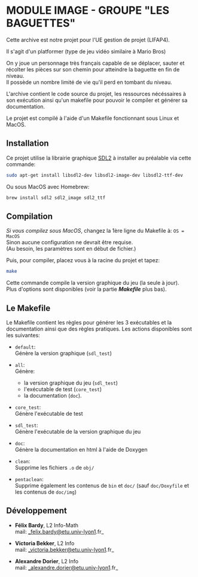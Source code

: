 
# MODULE IMAGE - GROUPE "LES BAGUETTES"

Cette archive est notre projet pour l'UE gestion de projet (LIFAP4).

Il s'agit d'un platformer (type de jeu vidéo similaire à Mario Bros)

On y joue un personnage très français capable de se déplacer, sauter
et récolter les pièces sur son chemin pour atteindre
la baguette en fin de niveau. \
Il possède un nombre limité de vie qu'il perd en tombant du niveau.

L'archive contient le code source du projet, les ressources nécéssaires à son exécution
ainsi qu'un makefile pour pouvoir le compiler et générer sa documentation.

Le projet est compilé à l'aide d'un Makefile fonctionnant sous Linux et MacOS.

## Installation

Ce projet utilise la librairie graphique [SDL2](https://www.libsdl.org/index.php) à installer au préalable via cette commande:

```bash
sudo apt-get install libsdl2-dev libsdl2-image-dev libsdl2-ttf-dev
```

Ou sous MacOS avec Homebrew:

```bash
brew install sdl2 sdl2_image sdl2_ttf
```

## Compilation

*Si vous compilez sous MacOS*, changez la 1ère ligne du Makefile à: `OS = MacOS` \
Sinon aucune configuration ne devrait être requise. \
(Au besoin, les paramètres sont en début de fichier.)

Puis, pour compiler, placez vous à la racine du projet et tapez:

```sh
make
```

Cette commande compile la version graphique du jeu (la seule à jour). \
Plus d'options sont disponibles (voir la partie **_Makefile_** plus bas).

## Le Makefile

Le Makefile contient les règles pour générer les 3 exécutables et la documentation ainsi que des règles pratiques.
Les actions disponibles sont les suivantes:

* `default`: \
Génère la version graphique (`sdl_test`)

* `all`: \
Génère:
  * la version graphique du jeu (`sdl_test`)
  * l'exécutable de test (`core_test`)
  * la documentation (`doc`).

* `core_test`: \
Génère l'exécutable de test

* `sdl_test`: \
Génère l'exécutable de la version graphique du jeu

* `doc`: \
Génère la documentation en html à l'aide de Doxygen

* `clean`: \
Supprime les fichiers `.o` de `obj/`

* `pentaclean`: \
Supprime également les contenus de `bin` et `doc/` (sauf `doc/Doxyfile` et les contenus de `doc/img`)

## Développement

* **Félix Bardy**, L2 Info-Math \
mail: _felix.bardy@etu.univ-lyon1.fr_

* **Victoria Bekker**, L2 Info \
mail: _victoria.bekker@etu.univ-lyon1.fr_

* **Alexandre Dorier**, L2 Info \
mail: _alexandre.dorier@etu.univ-lyon1.fr_
